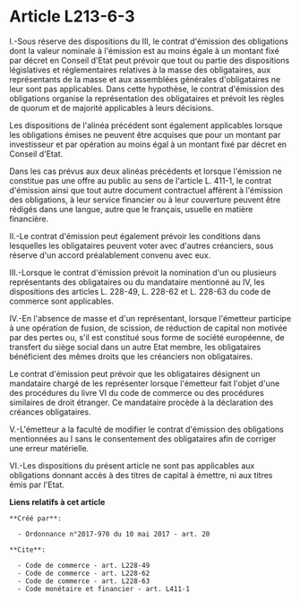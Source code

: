 # Article L213-6-3

I.-Sous réserve des dispositions du III, le contrat d'émission des obligations dont la valeur nominale à l'émission est au
moins égale à un montant fixé par décret en Conseil d'Etat peut prévoir que tout ou partie des dispositions législatives et
réglementaires relatives à la masse des obligataires, aux représentants de la masse et aux assemblées générales
d'obligataires ne leur sont pas applicables. Dans cette hypothèse, le contrat d'émission des obligations organise la
représentation des obligataires et prévoit les règles de quorum et de majorité applicables à leurs décisions. 

Les dispositions de l'alinéa précédent sont également applicables lorsque les obligations émises ne peuvent être acquises que
pour un montant par investisseur et par opération au moins égal à un montant fixé par décret en Conseil d'Etat. 

Dans les cas prévus aux deux alinéas précédents et lorsque l'émission ne constitue pas une offre au public au sens de
l'article L. 411-1, le contrat d'émission ainsi que tout autre document contractuel afférent à l'émission des obligations, à
leur service financier ou à leur couverture peuvent être rédigés dans une langue, autre que le français, usuelle en matière
financière. 

II.-Le contrat d'émission peut également prévoir les conditions dans lesquelles les obligataires peuvent voter avec d'autres
créanciers, sous réserve d'un accord préalablement convenu avec eux. 

III.-Lorsque le contrat d'émission prévoit la nomination d'un ou plusieurs représentants des obligataires ou du mandataire
mentionné au IV, les dispositions des articles L. 228-49, L. 228-62 et L. 228-63 du code de commerce sont applicables. 

IV.-En l'absence de masse et d'un représentant, lorsque l'émetteur participe à une opération de fusion, de scission, de
réduction de capital non motivée par des pertes ou, s'il est constitué sous forme de société européenne, de transfert du
siège social dans un autre Etat membre, les obligataires bénéficient des mêmes droits que les créanciers non obligataires. 

Le contrat d'émission peut prévoir que les obligataires désignent un mandataire chargé de les représenter lorsque l'émetteur
fait l'objet d'une des procédures du livre VI du code de commerce ou des procédures similaires de droit étranger. Ce
mandataire procède à la déclaration des créances obligataires. 

V.-L'émetteur a la faculté de modifier le contrat d'émission des obligations mentionnées au I sans le consentement des
obligataires afin de corriger une erreur matérielle. 

VI.-Les dispositions du présent article ne sont pas applicables aux obligations donnant accès à des titres de capital à
émettre, ni aux titres émis par l'Etat.

**Liens relatifs à cet article**

	**Créé par**:

	  - Ordonnance n°2017-970 du 10 mai 2017 - art. 20

	**Cite**:

	  - Code de commerce - art. L228-49
	  - Code de commerce - art. L228-62
	  - Code de commerce - art. L228-63
	  - Code monétaire et financier - art. L411-1

